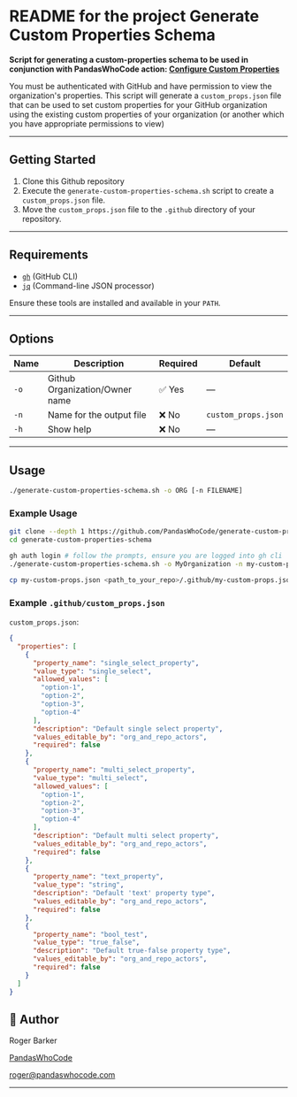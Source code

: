 # README for the project Generate Custom Properties Schema

**Script for generating a custom-properties schema to be used in conjunction with PandasWhoCode action:
[Configure Custom Properties](https://github.com/marketplace/actions/set-custom-properties-schema-action)**

You must be authenticated with GitHub and have permission to view the organization's properties.
This script will generate a `custom_props.json` file that can be used to set custom properties
for your GitHub organization using the existing custom properties of your organization (or another
which you have appropriate permissions to view)

---

## Getting Started

1. Clone this Github repository
2. Execute the `generate-custom-properties-schema.sh` script to create a `custom_props.json` file.
3. Move the `custom_props.json` file to the `.github` directory of your repository.

---

## Requirements

- [`gh`](https://cli.github.com/) (GitHub CLI)
- [`jq`](https://stedolan.github.io/jq/) (Command-line JSON processor)

Ensure these tools are installed and available in your `PATH`.

---

## Options

| Name | Description                    | Required               | Default              |
|------|--------------------------------|------------------------|----------------------|
| `-o` | Github Organization/Owner name | :white_check_mark: Yes | —                    |
| `-n` | Name for the output file       | :x: No                 | `custom_props.json`  |
| `-h` | Show help                      | :x: No                 | —                    |

---

## Usage

```bash
./generate-custom-properties-schema.sh -o ORG [-n FILENAME]
```

### Example Usage

```bash
git clone --depth 1 https://github.com/PandasWhoCode/generate-custom-properties-schema.git
cd generate-custom-properties-schema

gh auth login # follow the prompts, ensure you are logged into gh cli
./generate-custom-properties-schema.sh -o MyOrganization -n my-custom-props.json

cp my-custom-props.json <path_to_your_repo>/.github/my-custom-props.json
```

### Example `.github/custom_props.json`

`custom_props.json`:

```json
{
  "properties": [
    {
      "property_name": "single_select_property",
      "value_type": "single_select",
      "allowed_values": [
        "option-1",
        "option-2",
        "option-3",
        "option-4"
      ],
      "description": "Default single select property",
      "values_editable_by": "org_and_repo_actors",
      "required": false
    },
    {
      "property_name": "multi_select_property",
      "value_type": "multi_select",
      "allowed_values": [
        "option-1",
        "option-2",
        "option-3",
        "option-4"
      ],
      "description": "Default multi select property",
      "values_editable_by": "org_and_repo_actors",
      "required": false
    },
    {
      "property_name": "text_property",
      "value_type": "string",
      "description": "Default 'text' property type",
      "values_editable_by": "org_and_repo_actors",
      "required": false
    },
    {
      "property_name": "bool_test",
      "value_type": "true_false",
      "description": "Default true-false property type",
      "values_editable_by": "org_and_repo_actors",
      "required": false
    }
  ]
}
```

## 👤 Author

Roger Barker

[PandasWhoCode](https://pandaswhocode.com)

[roger@pandaswhocode.com](mailto:roger@pandaswhocode.com)

---